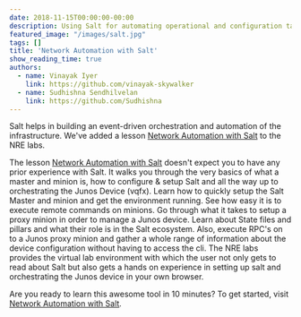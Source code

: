 ```yaml
---
date: 2018-11-15T00:00:00-00:00
description: Using Salt for automating operational and configuration tasks.
featured_image: "/images/salt.jpg"
tags: []
title: 'Network Automation with Salt'
show_reading_time: true
authors:
  - name: Vinayak Iyer
    link: https://github.com/vinayak-skywalker
  - name: Sudhishna Sendhilvelan
    link: https://github.com/Sudhishna
---
```


Salt helps in building an event-driven orchestration and automation of the infrastructure. We've added a lesson [Network Automation with Salt](https://labs.networkreliability.engineering/labs/?lessonId=30&lessonStage=1) to the NRE labs.

The lesson [Network Automation with Salt](https://labs.networkreliability.engineering/labs/?lessonId=30&lessonStage=1) doesn't expect you to have any prior experience with Salt. It walks you through the very basics of what a master and minion is, how to configure & setup Salt and all the way up to orchestrating the Junos Device (vqfx). Learn how to quickly setup the Salt Master and minion and get the environment running. See how easy it is to execute remote commands on minions. Go through what it takes to setup a proxy minion in order to manage a Junos device. Learn about State files and pillars and what their role is in the Salt ecosystem. Also, execute RPC's on to a Junos proxy minion and gather a whole range of information about the device configuration without having to access the cli. The NRE labs provides the virtual lab environment with which the user not only gets to read about Salt but also gets a hands on experience in setting up salt and orchestrating the Junos device in your own browser.

Are you ready  to learn this awesome tool in 10 minutes? To get started, visit [Network Automation with Salt](https://labs.networkreliability.engineering/labs/?lessonId=30&lessonStage=1).
